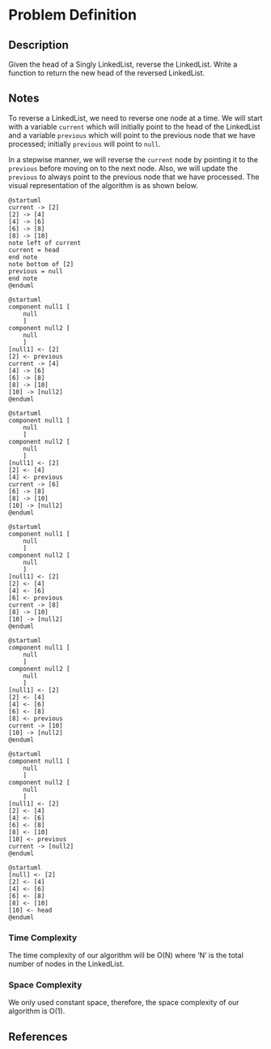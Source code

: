 # Problem Definition

## Description

Given the head of a Singly LinkedList, reverse the LinkedList. Write a function to return the new head of the reversed LinkedList.

## Notes

To reverse a LinkedList, we need to reverse one node at a time. We will start with a variable `current` which will initially point to the head of the LinkedList and a variable `previous` which will point to the previous node that we have processed; initially `previous` will point to `null`.

In a stepwise manner, we will reverse the `current` node by pointing it to the `previous` before moving on to the next node. Also, we will update the `previous` to always point to the previous node that we have processed. The visual representation of the algorithm is as shown below.

```plantuml
@startuml
current -> [2]
[2] -> [4]
[4] -> [6]
[6] -> [8]
[8] -> [10]
note left of current
current = head
end note
note bottom of [2]
previous = null
end note
@enduml
```

```plantuml
@startuml
component null1 [
    null
    ]
component null2 [
    null
    ]
[null1] <- [2]
[2] <- previous
current -> [4]
[4] -> [6]
[6] -> [8]
[8] -> [10]
[10] -> [null2]
@enduml
```

```plantuml
@startuml
component null1 [
    null
    ]
component null2 [
    null
    ]
[null1] <- [2]
[2] <- [4]
[4] <- previous
current -> [6]
[6] -> [8]
[8] -> [10]
[10] -> [null2]
@enduml
```

```plantuml
@startuml
component null1 [
    null
    ]
component null2 [
    null
    ]
[null1] <- [2]
[2] <- [4]
[4] <- [6]
[6] <- previous
current -> [8]
[8] -> [10]
[10] -> [null2]
@enduml
```

```plantuml
@startuml
component null1 [
    null
    ]
component null2 [
    null
    ]
[null1] <- [2]
[2] <- [4]
[4] <- [6]
[6] <- [8]
[8] <- previous
current -> [10]
[10] -> [null2]
@enduml
```

```plantuml
@startuml
component null1 [
    null
    ]
component null2 [
    null
    ]
[null1] <- [2]
[2] <- [4]
[4] <- [6]
[6] <- [8]
[8] <- [10]
[10] <- previous
current -> [null2]
@enduml
```

```plantuml
@startuml
[null] <- [2]
[2] <- [4]
[4] <- [6]
[6] <- [8]
[8] <- [10]
[10] <- head
@enduml
```

### Time Complexity

The time complexity of our algorithm will be O(N) where ‘N’ is the total number of nodes in the LinkedList.

### Space Complexity

We only used constant space, therefore, the space complexity of our algorithm is O(1).

## References
